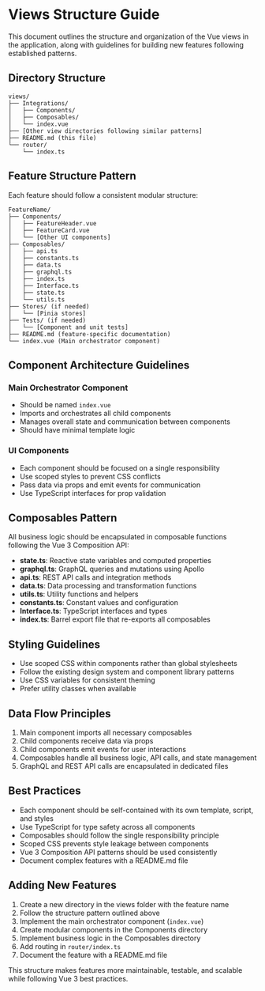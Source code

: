 # Views Structure Guide

This document outlines the structure and organization of the Vue views in the application, along with guidelines for building new features following established patterns.

## Directory Structure

```
views/
├── Integrations/
│   ├── Components/
│   ├── Composables/
│   └── index.vue
├── [Other view directories following similar patterns]
├── README.md (this file)
└── router/
    └── index.ts
```

## Feature Structure Pattern

Each feature should follow a consistent modular structure:

```
FeatureName/
├── Components/
│   ├── FeatureHeader.vue
│   ├── FeatureCard.vue
│   └── [Other UI components]
├── Composables/
│   ├── api.ts
│   ├── constants.ts
│   ├── data.ts
│   ├── graphql.ts
│   ├── index.ts
│   ├── Interface.ts
│   ├── state.ts
│   └── utils.ts
├── Stores/ (if needed)
│   └── [Pinia stores]
├── Tests/ (if needed)
│   └── [Component and unit tests]
├── README.md (feature-specific documentation)
└── index.vue (Main orchestrator component)
```

## Component Architecture Guidelines

### Main Orchestrator Component
- Should be named `index.vue`
- Imports and orchestrates all child components
- Manages overall state and communication between components
- Should have minimal template logic

### UI Components
- Each component should be focused on a single responsibility
- Use scoped styles to prevent CSS conflicts
- Pass data via props and emit events for communication
- Use TypeScript interfaces for prop validation

## Composables Pattern

All business logic should be encapsulated in composable functions following the Vue 3 Composition API:

- **state.ts**: Reactive state variables and computed properties
- **graphql.ts**: GraphQL queries and mutations using Apollo
- **api.ts**: REST API calls and integration methods
- **data.ts**: Data processing and transformation functions
- **utils.ts**: Utility functions and helpers
- **constants.ts**: Constant values and configuration
- **Interface.ts**: TypeScript interfaces and types
- **index.ts**: Barrel export file that re-exports all composables

## Styling Guidelines

- Use scoped CSS within components rather than global stylesheets
- Follow the existing design system and component library patterns
- Use CSS variables for consistent theming
- Prefer utility classes when available

## Data Flow Principles

1. Main component imports all necessary composables
2. Child components receive data via props
3. Child components emit events for user interactions
4. Composables handle all business logic, API calls, and state management
5. GraphQL and REST API calls are encapsulated in dedicated files

## Best Practices

- Each component should be self-contained with its own template, script, and styles
- Use TypeScript for type safety across all components
- Composables should follow the single responsibility principle
- Scoped CSS prevents style leakage between components
- Vue 3 Composition API patterns should be used consistently
- Document complex features with a README.md file

## Adding New Features

1. Create a new directory in the views folder with the feature name
2. Follow the structure pattern outlined above
3. Implement the main orchestrator component (`index.vue`)
4. Create modular components in the Components directory
5. Implement business logic in the Composables directory
6. Add routing in `router/index.ts`
7. Document the feature with a README.md file

This structure makes features more maintainable, testable, and scalable while following Vue 3 best practices.
